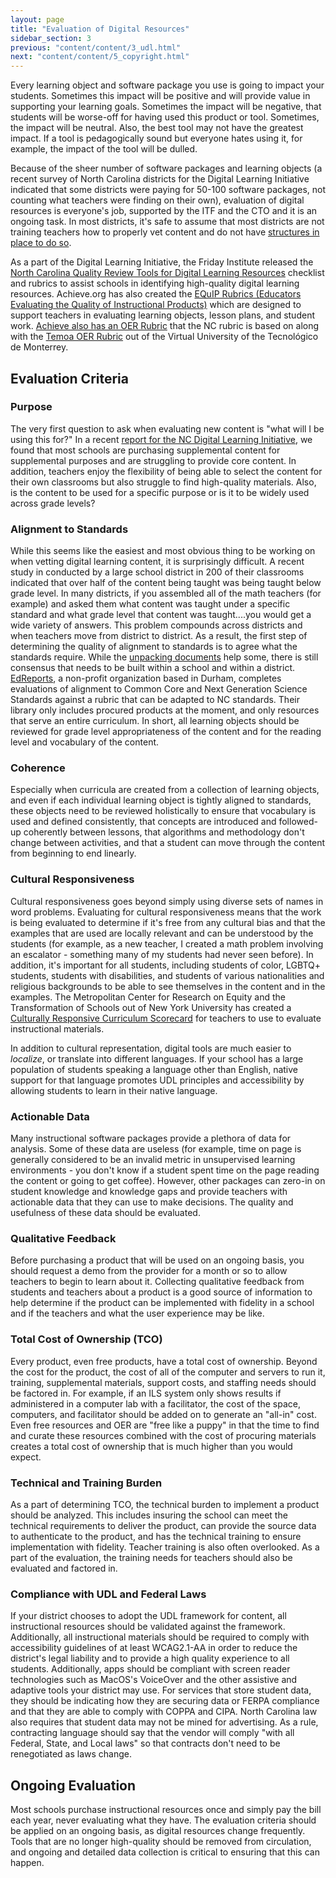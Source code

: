 ```yaml
---
layout: page
title: "Evaluation of Digital Resources"
sidebar_section: 3
previous: "content/content/3_udl.html"
next: "content/content/5_copyright.html"
---
```

Every learning object and software package you use is going to impact your students. Sometimes this impact will be positive and will provide value in supporting your learning goals. Sometimes the impact will be negative, that students will be worse-off for having used this product or tool. Sometimes, the impact will be neutral. Also, the best tool may not have the greatest impact. If a tool is pedagogically sound but everyone hates using it, for example, the impact of the tool will be dulled.

Because of the sheer number of software packages and learning objects (a recent survey of North Carolina districts for the Digital Learning Initiative indicated that some districts were paying for 50-100 software packages, not counting what teachers were finding on their own), evaluation of digital resources is everyone's job, supported by the ITF and the CTO and it is an ongoing task. In most districts, it's safe to assume that most districts are not training teachers how to properly vet content and do not have [structures in place to do so][1].

As a part of the Digital Learning Initiative, the Friday Institute released the [North Carolina Quality Review Tools for Digital Learning Resources][2] checklist and rubrics to assist schools in identifying high-quality digital learning resources. Achieve.org has also created the [EQuIP Rubrics (Educators Evaluating the Quality of Instructional Products)][3] which are designed to support teachers in evaluating learning objects, lesson plans, and student work.  [Achieve also has an OER Rubric][4] that the NC rubric is based on along with the [Temoa OER Rubric][5] out of the Virtual University of the Tecnológico de Monterrey. 
## Evaluation Criteria
### Purpose
The very first question to ask when evaluating new content is "what will I be using this for?" In a recent [report for the NC Digital Learning Initiative][6], we found that most schools are purchasing supplemental content for supplemental purposes and are struggling to provide core content. In addition, teachers enjoy the flexibility of being able to select the content for their own classrooms but also struggle to find high-quality materials. Also, is the content to be used for a specific purpose or is it to be widely used across grade levels?
### Alignment to Standards
While this seems like the easiest and most obvious thing to be working on when vetting digital learning content, it is surprisingly difficult. A recent study in conducted by a large school district in 200 of their classrooms indicated that over half of the content being taught was being taught below grade level. In many districts, if you assembled all of the math teachers (for example) and asked them what content was taught under a specific standard and what grade level that content was taught....you would get a wide variety of answers. This problem compounds across districts and when teachers move from district to district. As a result, the first step of determining the quality of alignment to standards is to agree what the standards require. While the [unpacking documents][7] help some, there is still consensus that needs to be built within a school and within a district. [EdReports][8], a non-profit organization based in Durham, completes  evaluations of alignment to Common Core and Next Generation Science Standards against a rubric that  can be adapted to NC standards. Their library only includes procured products at the moment, and only resources that serve an entire curriculum. In short, all learning objects should be reviewed for grade level appropriateness of the content and for the reading level and vocabulary of the content.
### Coherence
Especially when curricula are created from a collection of learning objects, and even if each individual learning object is tightly aligned to standards, these objects need to be reviewed holistically to ensure that vocabulary is used and defined consistently, that concepts are introduced and followed-up coherently between lessons, that algorithms and methodology don't change between activities, and that a student can move through the content from beginning to end linearly. 
### Cultural Responsiveness
Cultural responsiveness goes beyond simply using diverse sets of names in word problems. Evaluating for cultural responsiveness means that the work is being evaluated to determine if it's free from any cultural bias and that the examples that are used are locally relevant and can be understood by the students (for example, as a new teacher, I created a math problem involving an escalator - something many of my students had never seen before). In addition, it's important for all students, including students of color, LGBTQ+ students, students with disabilities, and students of various nationalities and religious backgrounds to be able to see themselves in the content and in the examples. The Metropolitan Center for Research on Equity and the Transformation of Schools out of New York University has created a [Culturally Responsive Curriculum Scorecard][9] for teachers to use to evaluate instructional materials. 

In addition to cultural representation, digital tools are much easier to _localize_, or translate into different languages. If your school has a large population of students speaking a language other than English, native support for that language promotes UDL principles and accessibility by allowing students to learn in their native language. 
### Actionable Data
Many instructional software packages provide a plethora of data for analysis. Some of these data are useless (for example, time on page is generally considered to be an invalid metric in unsupervised learning environments - you don't know if a student spent time on the page reading the content or going to get coffee). However, other packages can zero-in on student knowledge and knowledge gaps and provide teachers with actionable data that they can use to make decisions. The quality and usefulness of these data should be evaluated. 
### Qualitative Feedback
Before purchasing a product that will be used on an ongoing basis, you should request a demo from the provider for a month or so to allow teachers to begin to learn about it. Collecting qualitative feedback from students and teachers about a product is a good source of information to help determine if the product can be implemented with fidelity in a school and if the teachers and what the user experience may be like.
### Total Cost of Ownership (TCO)
Every product, even free products, have a total cost of ownership. Beyond the cost for the product, the cost of all of the computer and servers to run it, training, supplemental materials, support costs, and staffing needs should be factored in. For example, if an ILS system only shows results if administered in a computer lab with a facilitator, the cost of the space, computers, and facilitator should be added on to generate an "all-in" cost. Even free resources and OER are "free like a puppy" in that the time to find and curate these resources combined with the cost of procuring materials creates a total cost of ownership that is much higher than you would expect.
### Technical and Training Burden
As a part of determining TCO, the technical burden to implement a product should be analyzed. This includes insuring the school can meet the technical requirements to deliver the product, can provide the source data to authenticate to the product, and has the technical training to ensure implementation with fidelity. Teacher training is also often overlooked. As a part of the evaluation, the training needs for teachers should also be evaluated and factored in.
### Compliance with UDL and Federal Laws
If your district chooses to adopt the UDL framework for content, all instructional resources should be validated against the framework. Additionally, all instructional materials should be required to comply with accessibility guidelines of at least WCAG2.1-AA in order to reduce the district's legal liability and to provide a high quality experience to all students. Additionally, apps should be compliant with screen reader technologies such as MacOS's VoiceOver and the other assistive and adaptive tools your district may use. For services that store student data, they should be indicating how they are securing data or FERPA compliance and that they are able to comply with COPPA and CIPA. North Carolina law also requires that student data may not be mined for advertising. As a rule, contracting language should say that the vendor will comply "with all Federal, State, and Local laws" so that contracts don't need to be renegotiated as laws change.
## Ongoing Evaluation
Most schools purchase instructional resources once and simply pay the bill each year, never evaluating what they have. The evaluation criteria should be applied on an ongoing basis, as digital resources change frequently. Tools that are no longer high-quality should be removed from circulation, and ongoing and detailed data collection is critical to ensuring that this can happen.

[1]:	http://www.setda.org/wp-content/uploads/2015/03/Digital_brief_3.10.15c.pdf
[2]:	https://ncdli.fi.ncsu.edu/resources/docs/content_quality_review_tools.pdf
[3]:	https://www.achieve.org/our-initiatives/equip/about-equip
[4]:	https://www.achieve.org/publications/achieve-oer-rubrics
[5]:	http://www.temoa.info/sites/default/files/OER_Rubrics.pdf
[6]:	https://ncdli.fi.ncsu.edu/about/2018-2019/consortium-requirements.pdf
[7]:	https://www.dpi.nc.gov/districts-schools/classroom-resources/k-12-standards-curriculum-and-instruction/standard-course-study
[8]:	https://www.edreports.org/
[9]:	https://research.steinhardt.nyu.edu/metrocenter/resources/culturally-responsive-scorecard